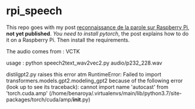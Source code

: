 # rpi_speech
This repo goes with my post [reconnaissance de la parole sur Raspberry Pi](https://astus-geekus.com/2022/10/23/607/), **not yet published**.
*You need to install pytorch*, the post explains how to do it on a Raspberry Pi.
Then install the requirements.

The audio comes from : VCTK

usage :
python speech2text_wav2vec2.py audio/p232_228.wav


distilgpt2.py raises this error atm
RuntimeError: Failed to import transformers.models.gpt2.modeling_gpt2 because of the following error (look up to see its traceback):
cannot import name 'autocast' from 'torch.cuda.amp' (/home/benaroya/.virtualenvs/main/lib/python3.7/site-packages/torch/cuda/amp/__init__.py)

